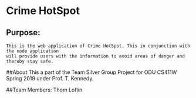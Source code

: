 

# Crime HotSpot
## Purpose:
	This is the web application of Crime HotSpot. This in conjunction with the node application
	will provide users with the information to avoid areas of danger and thereby stay safe.
##About
This a part of the Team Silver Group Project for ODU CS411W Spring 2019 under Prof. T. Kennedy.

##Team Members:
	Thom Loftin



